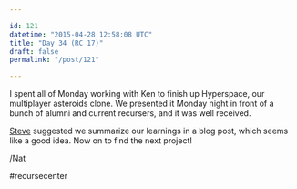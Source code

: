 ```yaml
---

id: 121
datetime: "2015-04-28 12:58:08 UTC"
title: "Day 34 (RC 17)"
draft: false
permalink: "/post/121"

---
```


I spent all of Monday working with Ken to finish up Hyperspace, our multiplayer asteroids clone. We presented it Monday night in front of a bunch of alumni and current recursers, and it was well received.

[Steve](https://twitter.com/ifosteve) suggested we summarize our learnings in a blog post, which seems like a good idea. Now on to find the next project!

/Nat

#recursecenter

